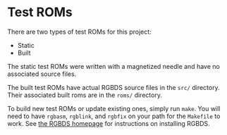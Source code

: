 # Test ROMs

There are two types of test ROMs for this project:
- Static
- Built

The static test ROMs were written with a magnetized needle and have no associated source files.

The built test ROMs have actual RGBDS source files in the `src/` directory.
Their associated built roms are in the `roms/` directory.

To build new test ROMs or update existing ones, simply run `make`.
You will need to have `rgbasm`, `rgblink`, and `rgbfix` on your path for the `Makefile` to work.
See [the RGBDS homepage](https://rgbds.gbdev.io/) for instructions on installing RGBDS.
